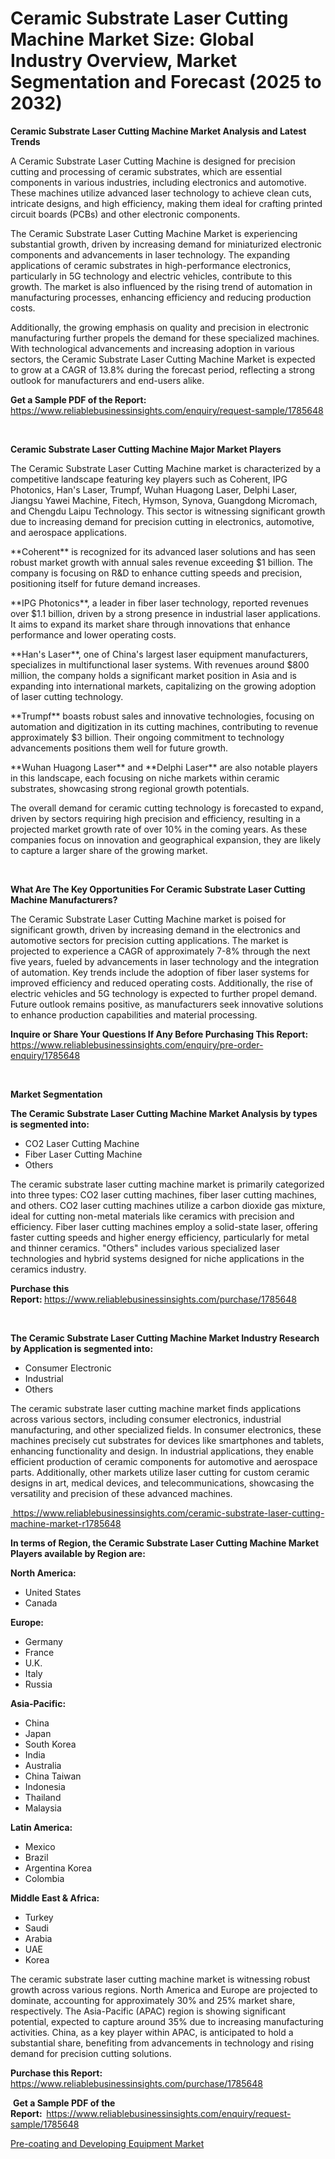 <p><h1>Ceramic Substrate Laser Cutting Machine Market Size: Global Industry Overview, Market Segmentation and Forecast (2025 to 2032)</h1></p><p><strong>Ceramic Substrate Laser Cutting Machine Market Analysis and Latest Trends</strong></p>
<p><p>A Ceramic Substrate Laser Cutting Machine is designed for precision cutting and processing of ceramic substrates, which are essential components in various industries, including electronics and automotive. These machines utilize advanced laser technology to achieve clean cuts, intricate designs, and high efficiency, making them ideal for crafting printed circuit boards (PCBs) and other electronic components.</p><p>The Ceramic Substrate Laser Cutting Machine Market is experiencing substantial growth, driven by increasing demand for miniaturized electronic components and advancements in laser technology. The expanding applications of ceramic substrates in high-performance electronics, particularly in 5G technology and electric vehicles, contribute to this growth. The market is also influenced by the rising trend of automation in manufacturing processes, enhancing efficiency and reducing production costs.</p><p>Additionally, the growing emphasis on quality and precision in electronic manufacturing further propels the demand for these specialized machines. With technological advancements and increasing adoption in various sectors, the Ceramic Substrate Laser Cutting Machine Market is expected to grow at a CAGR of 13.8% during the forecast period, reflecting a strong outlook for manufacturers and end-users alike.</p></p>
<p><strong>Get a Sample PDF of the Report:&nbsp;</strong> <a href="https://www.reliablebusinessinsights.com/enquiry/request-sample/1785648?utm_campaign=2099&utm_medium=2&utm_source=Github&utm_content=ia&utm_term=25032025&utm_id=ceramic-substrate-laser-cutting-machine">https://www.reliablebusinessinsights.com/enquiry/request-sample/1785648</a></p>
<p>&nbsp;</p>
<p><strong>Ceramic Substrate Laser Cutting Machine Major Market Players</strong></p>
<p><p>The Ceramic Substrate Laser Cutting Machine market is characterized by a competitive landscape featuring key players such as Coherent, IPG Photonics, Han's Laser, Trumpf, Wuhan Huagong Laser, Delphi Laser, Jiangsu Yawei Machine, Fitech, Hymson, Synova, Guangdong Micromach, and Chengdu Laipu Technology. This sector is witnessing significant growth due to increasing demand for precision cutting in electronics, automotive, and aerospace applications.</p><p>**Coherent** is recognized for its advanced laser solutions and has seen robust market growth with annual sales revenue exceeding $1 billion. The company is focusing on R&D to enhance cutting speeds and precision, positioning itself for future demand increases.</p><p>**IPG Photonics**, a leader in fiber laser technology, reported revenues over $1.1 billion, driven by a strong presence in industrial laser applications. It aims to expand its market share through innovations that enhance performance and lower operating costs.</p><p>**Han's Laser**, one of China's largest laser equipment manufacturers, specializes in multifunctional laser systems. With revenues around $800 million, the company holds a significant market position in Asia and is expanding into international markets, capitalizing on the growing adoption of laser cutting technology.</p><p>**Trumpf** boasts robust sales and innovative technologies, focusing on automation and digitization in its cutting machines, contributing to revenue approximately $3 billion. Their ongoing commitment to technology advancements positions them well for future growth.</p><p>**Wuhan Huagong Laser** and **Delphi Laser** are also notable players in this landscape, each focusing on niche markets within ceramic substrates, showcasing strong regional growth potentials.</p><p>The overall demand for ceramic cutting technology is forecasted to expand, driven by sectors requiring high precision and efficiency, resulting in a projected market growth rate of over 10% in the coming years. As these companies focus on innovation and geographical expansion, they are likely to capture a larger share of the growing market.</p></p>
<p>&nbsp;</p>
<p><strong>What Are The Key Opportunities For Ceramic Substrate Laser Cutting Machine Manufacturers?</strong></p>
<p><p>The Ceramic Substrate Laser Cutting Machine market is poised for significant growth, driven by increasing demand in the electronics and automotive sectors for precision cutting applications. The market is projected to experience a CAGR of approximately 7-8% through the next five years, fueled by advancements in laser technology and the integration of automation. Key trends include the adoption of fiber laser systems for improved efficiency and reduced operating costs. Additionally, the rise of electric vehicles and 5G technology is expected to further propel demand. Future outlook remains positive, as manufacturers seek innovative solutions to enhance production capabilities and material processing.</p></p>
<p><strong>Inquire or Share Your Questions If Any Before Purchasing This Report:</strong> <a href="https://www.reliablebusinessinsights.com/enquiry/pre-order-enquiry/1785648?utm_campaign=2099&utm_medium=2&utm_source=Github&utm_content=ia&utm_term=25032025&utm_id=ceramic-substrate-laser-cutting-machine">https://www.reliablebusinessinsights.com/enquiry/pre-order-enquiry/1785648</a></p>
<p>&nbsp;</p>
<p><strong>Market Segmentation</strong></p>
<p><strong>The Ceramic Substrate Laser Cutting Machine Market Analysis by types is segmented into:</strong></p>
<p><ul><li>CO2 Laser Cutting Machine</li><li>Fiber Laser Cutting Machine</li><li>Others</li></ul></p>
<p><p>The ceramic substrate laser cutting machine market is primarily categorized into three types: CO2 laser cutting machines, fiber laser cutting machines, and others. CO2 laser cutting machines utilize a carbon dioxide gas mixture, ideal for cutting non-metal materials like ceramics with precision and efficiency. Fiber laser cutting machines employ a solid-state laser, offering faster cutting speeds and higher energy efficiency, particularly for metal and thinner ceramics. "Others" includes various specialized laser technologies and hybrid systems designed for niche applications in the ceramics industry.</p></p>
<p><strong>Purchase this Report:&nbsp;</strong><a href="https://www.reliablebusinessinsights.com/purchase/1785648?utm_campaign=2099&utm_medium=2&utm_source=Github&utm_content=ia&utm_term=25032025&utm_id=ceramic-substrate-laser-cutting-machine">https://www.reliablebusinessinsights.com/purchase/1785648</a></p>
<p>&nbsp;</p>
<p><strong>The Ceramic Substrate Laser Cutting Machine Market Industry Research by Application is segmented into:</strong></p>
<p><ul><li>Consumer Electronic</li><li>Industrial</li><li>Others</li></ul></p>
<p><p>The ceramic substrate laser cutting machine market finds applications across various sectors, including consumer electronics, industrial manufacturing, and other specialized fields. In consumer electronics, these machines precisely cut substrates for devices like smartphones and tablets, enhancing functionality and design. In industrial applications, they enable efficient production of ceramic components for automotive and aerospace parts. Additionally, other markets utilize laser cutting for custom ceramic designs in art, medical devices, and telecommunications, showcasing the versatility and precision of these advanced machines.</p></p>
<p><a href="https://www.reliablebusinessinsights.com/ceramic-substrate-laser-cutting-machine-market-r1785648?utm_campaign=2099&utm_medium=2&utm_source=Github&utm_content=ia&utm_term=25032025&utm_id=ceramic-substrate-laser-cutting-machine">&nbsp;https://www.reliablebusinessinsights.com/ceramic-substrate-laser-cutting-machine-market-r1785648</a></p>
<p><strong>In terms of Region, the Ceramic Substrate Laser Cutting Machine Market Players available by Region are:</strong></p>
<p>
    <p> <strong> North America: </strong>
        <ul>
            <li>United States</li>
            <li>Canada</li>
        </ul>
        </p> 
    <p> <strong> Europe: </strong>
        <ul>
            <li>Germany</li>
            <li>France</li>
            <li>U.K.</li>
            <li>Italy</li>
            <li>Russia</li>
        </ul>
        </p> 
    <p> <strong> Asia-Pacific: </strong>
        <ul>
            <li>China</li>
            <li>Japan</li>
            <li>South Korea</li>
            <li>India</li>
            <li>Australia</li>
            <li>China Taiwan</li>
            <li>Indonesia</li>
            <li>Thailand</li>
            <li>Malaysia</li>
        </ul>
        </p> 
    <p> <strong> Latin America: </strong>
        <ul>
            <li>Mexico</li>
            <li>Brazil</li>
            <li>Argentina Korea</li>
            <li>Colombia</li>
        </ul>
        </p> 
    <p> <strong> Middle East & Africa: </strong>
        <ul>
            <li>Turkey</li>
            <li>Saudi</li>
            <li>Arabia</li>
            <li>UAE</li>
            <li>Korea</li>
        </ul>
    </p>
    </p>
<p><p>The ceramic substrate laser cutting machine market is witnessing robust growth across various regions. North America and Europe are projected to dominate, accounting for approximately 30% and 25% market share, respectively. The Asia-Pacific (APAC) region is showing significant potential, expected to capture around 35% due to increasing manufacturing activities. China, as a key player within APAC, is anticipated to hold a substantial share, benefiting from advancements in technology and rising demand for precision cutting solutions.</p></p>
<p><strong>Purchase this Report: </strong><a href="https://www.reliablebusinessinsights.com/purchase/1785648?utm_campaign=2099&utm_medium=2&utm_source=Github&utm_content=ia&utm_term=25032025&utm_id=ceramic-substrate-laser-cutting-machine">https://www.reliablebusinessinsights.com/purchase/1785648</a></p>
<p>&nbsp;<strong>Get a Sample PDF of the Report:&nbsp;&nbsp;</strong><a href="https://www.reliablebusinessinsights.com/enquiry/request-sample/1785648?utm_campaign=2099&utm_medium=2&utm_source=Github&utm_content=ia&utm_term=25032025&utm_id=ceramic-substrate-laser-cutting-machine">https://www.reliablebusinessinsights.com/enquiry/request-sample/1785648</a></p>
<p><strong></strong></p>
<p><p><a href="https://github.com/NargisHussain432/Market-Research-Report-List-1/blob/main/pre-coating-and-developing-equipment-market.md?utm_campaign=2099&utm_medium=2&utm_source=Github&utm_content=ia&utm_term=25032025&utm_id=ceramic-substrate-laser-cutting-machine">Pre-coating and Developing Equipment Market</a></p></p>